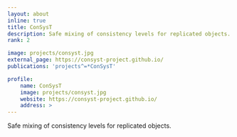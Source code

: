 ```yaml
---
layout: about
inline: true
title: ConSysT
description: Safe mixing of consistency levels for replicated objects.
rank: 2

image: projects/consyst.jpg
external_page: https://consyst-project.github.io/
publications: 'projects^=*ConSysT'

profile:
    name: ConSysT
    image: projects/consyst.jpg
    website: https://consyst-project.github.io/
    address: >
---
```


Safe mixing of consistency levels for replicated objects.
